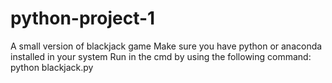 # python-project-1
A small version of blackjack game
Make sure you have python or anaconda installed in your system
Run in the cmd by using the following command: python blackjack.py
